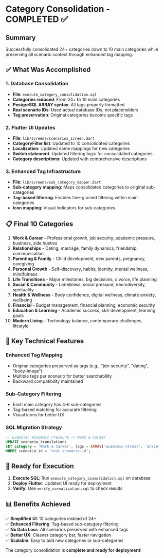 # Category Consolidation - COMPLETED ✅

## Summary
Successfully consolidated 24+ categories down to 10 main categories while preserving all scenario context through enhanced tag mapping.

## ✅ **What Was Accomplished**

### 1. **Database Consolidation**
- **File**: `execute_category_consolidation.sql`
- **Categories reduced**: From 24+ to 10 main categories
- **PostgreSQL ARRAY syntax**: All tags properly formatted
- **Real scenario IDs**: Used actual database IDs, not placeholders
- **Tag preservation**: Original categories become specific tags

### 2. **Flutter UI Updates**
- **File**: `lib/screens/scenarios_screen.dart`
- **CategoryFilter list**: Updated to 10 consolidated categories
- **Localization**: Updated name mappings for new categories
- **Switch statement**: Updated filtering logic for consolidated categories  
- **Category descriptions**: Updated with comprehensive descriptions

### 3. **Enhanced Tag Infrastructure**
- **File**: `lib/screens/sub_category_mapper.dart`
- **Sub-category mapping**: Maps consolidated categories to original sub-categories
- **Tag-based filtering**: Enables fine-grained filtering within main categories
- **Icon mapping**: Visual indicators for sub-categories

## 📋 **Final 10 Categories**

1. **Work & Career** - Professional growth, job security, academic pressure, business, side hustles
2. **Relationships** - Dating, marriage, family dynamics, friendship, communication
3. **Parenting & Family** - Child development, new parents, pregnancy, caregiving
4. **Personal Growth** - Self-discovery, habits, identity, mental wellness, mindfulness
5. **Life Transitions** - Major milestones, big decisions, divorce, life planning
6. **Social & Community** - Loneliness, social pressure, neurodiversity, spirituality
7. **Health & Wellness** - Body confidence, digital wellness, climate anxiety, wellbeing
8. **Financial** - Budget management, financial planning, economic security
9. **Education & Learning** - Academic success, skill development, learning goals
10. **Modern Living** - Technology balance, contemporary challenges, lifestyle

## 🔧 **Key Technical Features**

### **Enhanced Tag Mapping**
- Original categories preserved as tags (e.g., "job-security", "dating", "body-image")
- Multiple tags per scenario for better searchability
- Backward compatibility maintained

### **Sub-Category Filtering**
- Each main category has 4-6 sub-categories
- Tag-based matching for accurate filtering
- Visual icons for better UX

### **SQL Migration Strategy**
```sql
-- Example: Academic Pressure -> Work & Career
UPDATE scenario_translations 
SET category = 'Work & Career', tags = ARRAY['academic-stress', 'anxiety']
WHERE scenario_id = 'real-scenario-id';
```

## 🚀 **Ready for Execution**

1. **Execute SQL**: Run `execute_category_consolidation.sql` on database
2. **Deploy Flutter**: Updated UI ready for deployment
3. **Verify**: Use `verify_normalization.sql` to check results

## 📊 **Benefits Achieved**

✅ **Simplified UI**: 10 categories instead of 24+  
✅ **Enhanced Filtering**: Tag-based sub-category filtering  
✅ **No Data Loss**: All scenarios preserved with enhanced tags  
✅ **Better UX**: Cleaner category bar, faster navigation  
✅ **Scalable**: Easy to add new categories or sub-categories  

The category consolidation is **complete and ready for deployment**!